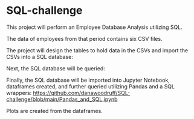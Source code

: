 # SQL-challenge
This project will perform an Employee Database Analysis utilizing SQL.

The data of employees from that period contains six CSV files.

The project will design the tables to hold data in the CSVs and import the CSVs into a SQL database:

Next, the SQL database will be queried:

Finally, the SQL database will be imported into Jupyter Notebook, dataframes created, and further queried utilizing Pandas and a SQL wrappers:
https://github.com/danawoodruff/SQL-challenge/blob/main/Pandas_and_SQL.ipynb

Plots are created from the dataframes.

